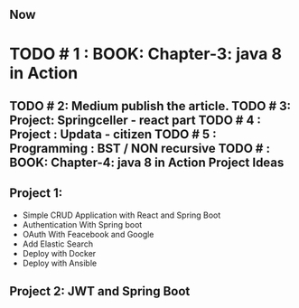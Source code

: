 Now
---
# TODO # 1 : BOOK: Chapter-3: java 8 in Action
TODO # 2: Medium publish the article.
TODO # 3: Project: Springceller - react part
TODO # 4 : Project : Updata - citizen
TODO # 5 : Programming : BST / NON recursive
TODO # : BOOK: Chapter-4: java 8 in Action
Project Ideas
----------

Project 1:
---------
 - Simple CRUD Application with React and Spring Boot
 - Authentication With Spring boot
 - OAuth With Feacebook and Google
 - Add Elastic Search
 - Deploy with Docker
 - Deploy with Ansible

Project 2: JWT and Spring Boot
------------------------------
